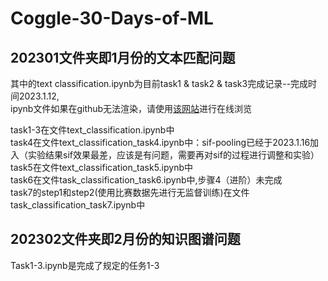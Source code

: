 # Coggle-30-Days-of-ML

## 202301文件夹即1月份的文本匹配问题

其中的text classification.ipynb为目前task1 & task2 & task3完成记录--完成时间2023.1.12,  
ipynb文件如果在github无法渲染，请使用[该网站](https://nbviewer.jupyter.org)进行在线浏览

task1-3在文件text_classification.ipynb中  
task4在文件text_classification_task4.ipynb中：sif-pooling已经于2023.1.16加入（实验结果sif效果最差，应该是有问题，需要再对sif的过程进行调整和实验）  
task5在文件text_classification_task5.ipynb中  
task6在文件task_classification_task6.ipynb中,步骤4（进阶）未完成  
task7的step1和step2(使用比赛数据先进行无监督训练)在文件task_classification_task7.ipynb中  

## 202302文件夹即2月份的知识图谱问题  
Task1-3.ipynb是完成了规定的任务1-3  
